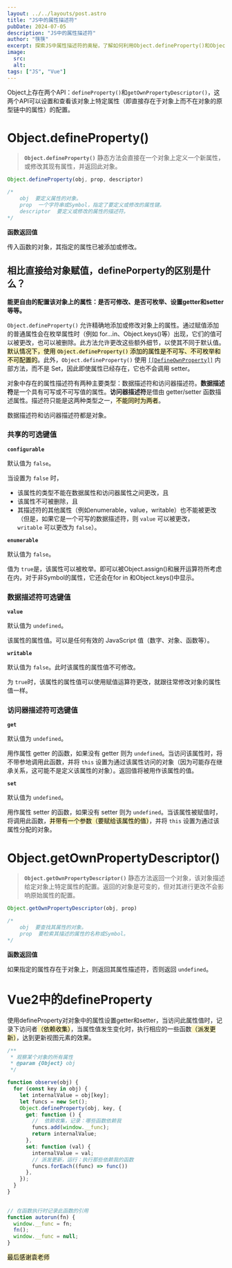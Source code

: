 ```yaml
---
layout: ../../layouts/post.astro
title: "JS中的属性描述符"
pubDate: 2024-07-05
description: "JS中的属性描述符"
author: "筷筷"
excerpt: 探索JS中属性描述符的奥秘，了解如何利用Object.defineProperty()和Object.getOwnPropertyDescriptor()来精准控制对象属性的行为。从属性的可写性、枚举性到配置性，再到getter和setter的巧妙应用，本文将带您熟悉这些高级特性，提升前端开发技能。
image:
  src: 
  alt: 
tags: ["JS", "Vue"]
---
```


Object上存在两个API：`defineProperty()`和`getOwnPropertyDescriptor()`，这两个API可以设置和查看该对象上特定属性（即直接存在于对象上而不在对象的原型链中的属性）的配置。

# Object.defineProperty()
> **`Object.defineProperty()`** 静态方法会直接在一个对象上定义一个新属性，或修改其现有属性，并返回此对象。

```js
Object.defineProperty(obj, prop, descriptor)

/* 
	obj  要定义属性的对象。
	prop  一个字符串或Symbol，指定了要定义或修改的属性键。
	descriptor  要定义或修改的属性的描述符。
*/

```

**函数返回值**

传入函数的对象，其指定的属性已被添加或修改。

## 相比直接给对象赋值，definePorperty的区别是什么？

**能更自由的配置该对象上的属性：是否可修改、是否可枚举、设置getter和setter等等。**

`Object.defineProperty()` 允许精确地添加或修改对象上的属性。通过赋值添加的普通属性会在枚举属性时（例如 for...in、Object.keys()等）出现，它们的值可以被更改，也可以被删除。此方法允许更改这些额外细节，以使其不同于默认值。<mark style="background: #FFF3A3A6;">默认情况下，使用 `Object.defineProperty()` 添加的属性是不可写、不可枚举和不可配置的</mark>。此外，`Object.defineProperty()` 使用 [`[[DefineOwnProperty]]`](https://developer.mozilla.org/zh-CN/docs/Web/JavaScript/Reference/Global_Objects/Proxy/Proxy/defineProperty) 内部方法，而不是 Set，因此即使属性已经存在，它也不会调用 setter。

对象中存在的属性描述符有两种主要类型：数据描述符和访问器描述符。**数据描述符**是一个具有可写或不可写值的属性。**访问器描述符**是借由 getter/setter 函数描述属性。描述符只能是这两种类型之一，<mark style="background: #FFF3A3A6;">不能同时为两者</mark>。

数据描述符和访问器描述符都是对象。

### 共享的可选键值

**`configurable`**

默认值为 `false`。

当设置为 `false` 时，

- 该属性的类型不能在数据属性和访问器属性之间更改，且
- 该属性不可被删除，且
- 其描述符的其他属性（例如enumerable，value，writable）也不能被更改（但是，如果它是一个可写的数据描述符，则 `value` 可以被更改，`writable` 可以更改为 `false`）。


**`enumerable`**

默认值为 `false`。

值为 `true`是，该属性可以被枚举。即可以被Object.assign()和展开运算符所考虑在内，对于非Symbol的属性，它还会在for in 和Object.keys()中显示。

### 数据描述符可选键值

**`value`**

默认值为 `undefined`。

该属性的属性值。可以是任何有效的 JavaScript 值（数字、对象、函数等）。

**`writable`**

默认值为 `false`。此时该属性的属性值不可修改。

为 `true`时，该属性的属性值可以使用赋值运算符更改，就跟往常修改对象的属性值一样。

### 访问器描述符可选键值

**`get`**

默认值为 `undefined`。

用作属性 getter 的函数，如果没有 getter 则为 `undefined`。当访问该属性时，将不带参地调用此函数，并将 `this` 设置为通过该属性访问的对象（因为可能存在继承关系，这可能不是定义该属性的对象）。返回值将被用作该属性的值。

**`set`**

默认值为 `undefined`。

用作属性 setter 的函数，如果没有 setter 则为 `undefined`。当该属性被赋值时，将调用此函数，<mark style="background: #FFF3A3A6;">并带有一个参数（要赋给该属性的值）</mark>，并将 `this` 设置为通过该属性分配的对象。



# Object.getOwnPropertyDescriptor()

> **`Object.getOwnPropertyDescriptor()`** 静态方法返回一个对象，该对象描述给定对象上特定属性的配置。返回的对象是可变的，但对其进行更改不会影响原始属性的配置。

```js
Object.getOwnPropertyDescriptor(obj, prop)

/* 
	obj  要查找其属性的对象。
	prop  要检索其描述的属性的名称或Symbol。
*/

```

**函数返回值**

如果指定的属性存在于对象上，则返回其属性描述符，否则返回 `undefined`。

# Vue2中的defineProperty

使用defineProperty对对象中的属性设置getter和setter，当访问此属性值时，记录下访问者<mark style="background: #FFF3A3A6;">（依赖收集）</mark>，当属性值发生变化时，执行相应的一些函数<mark style="background: #FFF3A3A6;">（派发更新）</mark>，达到更新视图元素的效果。

```js
/**
 * 观察某个对象的所有属性
 * @param {Object} obj
 */

function observe(obj) {
  for (const key in obj) {
    let internalValue = obj[key];
    let funcs = new Set();
    Object.defineProperty(obj, key, {
      get: function () {
        //  依赖收集，记录：哪些函数依赖我
		funcs.add(window.__func);
        return internalValue;
      },
      set: function (val) {
        internalValue = val;
        // 派发更新，运行：执行那些依赖我的函数
        funcs.forEach((func) => func())
      },
    });
  }
}

  
// 在函数执行时记录此函数的引用
function autorun(fn) {
  window.__func = fn;
  fn();
  window.__func = null;
}
```

<mark style="background: #FFF3A3A6;">最后感谢袁老师</mark>